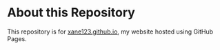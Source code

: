 # About this Repository
This repository is for [xane123.github.io](https://xane123.github.io), my website hosted using GitHub Pages.
